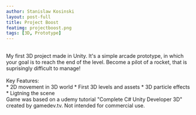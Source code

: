 ```yaml
---
author: Stanislaw Kosinski
layout: post-full
title: Project Boost
featimg: projectboost.png
tags: [3D, Prototype]
---
```

<br>
My first 3D project made in Unity. It's a simple arcade prototype, in which your goal is to reach the end of the level. Become a pilot of a rocket, that is suprisingly difficult to manage! <br> 
<br>
Key Features: <br>
* 2D movement in 3D world
* First 3D levels and assets
* 3D particle effects
* Ligtning the scene
<br>
Game was based on a udemy tutorial "Complete C# Unity Developer 3D" created by gamedev.tv.
Not intended for commercial use.